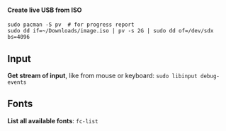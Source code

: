 #### Create live USB from ISO
```
sudo pacman -S pv  # for progress report
sudo dd if=~/Downloads/image.iso | pv -s 2G | sudo dd of=/dev/sdx bs=4096

```
## Input
__Get stream of input__, like from mouse or keyboard: `sudo libinput debug-events`

## Fonts
__List all available fonts__: `fc-list`
